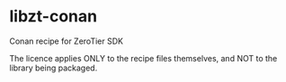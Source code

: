 # libzt-conan
Conan recipe for ZeroTier SDK

The licence applies ONLY to the recipe files themselves, and NOT to the library being packaged.